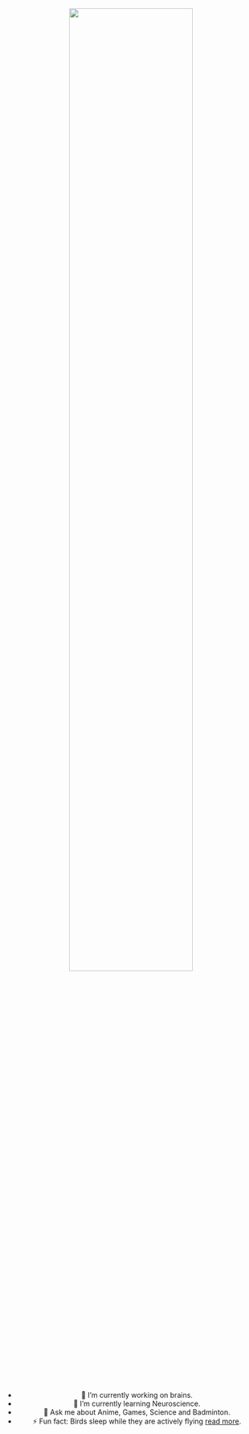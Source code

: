 <div align="center">
<img src="https://readme-typing-svg.demolab.com?font=Inconsolata&weight=500&size=50&duration=4000&pause=300&color=06D001&center=true&vCenter=true&multiline=true&repeat=false&random=false&width=1300&height=140&lines=Hi+there✨;I+am+Pradeep%2C+a+Neuroscientist+in+the+making" width="70%" />

<!--
**pradeeptrimbake/pradeeptrimbake** is a ✨ _special_ ✨ repository because its `README.md` (this file) appears on your GitHub profile.

Here are some ideas to get you started:

- 🔭 I’m currently working on ...
- 🌱 I’m currently learning ...
- 👯 I’m looking to collaborate on ...
- 🤔 I’m looking for help with ...
- 💬 Ask me about ...
- 📫 How to reach me: ...
- 😄 Pronouns: ...
- ⚡ Fun fact: ...
-->


- 🔭 I’m currently working on brains.
- 🌱 I’m currently learning Neuroscience.
- 💬 Ask me about Anime, Games, Science and Badminton.
- ⚡ Fun fact: Birds sleep while they are actively flying [read more](https://doi.org/10.1038/ncomms12468).
</div>
